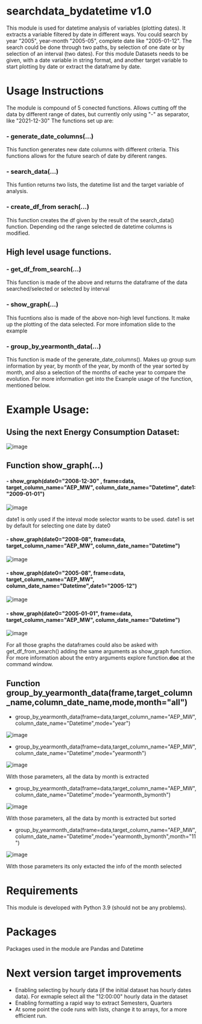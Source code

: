 # searchdata_bydatetime v1.0
This module is  used for datetime analysis of variables (plotting dates). It extracts a variable filtered by date in different ways. You could search by year "2005", year-month "2005-05", complete date like "2005-01-12". The search could be done through two paths, by selection of one date or by selection of an interval (two dates). For this module Datasets needs to be given, with a date variable in string format, and another target variable to start plotting by date or extract the dataframe by date.

# Usage Instructions
The module is compound of 5 conected functions. Allows cutting off the data by different range of dates, but currently only using "-" as separator, like "2021-12-30"
The functions set up are:
### - generate_date_columns(...)
This function generates new date columns with different criteria. This functions allows for the future search of date by diferent ranges.
### - search_data(...) 
This funtion returns two lists, the datetime list and the target variable of analysis.
### - create_df_from serach(...) 
This function creates the df given by the result of the search_data() function. Depending od the range selected de datetime columns is modified.
## High level usage functions.
### - get_df_from_search(...) 
This function is made of the above and returns the dataframe of the data searched/selected or selected by interval
### - show_graph(...) 
This fucntions also is made of the above non-high level functions. It make up the plotting of the data selected. For more infomation slide to the example
### - group_by_yearmonth_data(...)
This function is  made of the generate_date_columns(). Makes up group sum information by year, by month of the year, by month of the year sorted by month, and also a selection of the months of eache year to compare the evolution. For more information get into the Example usage of the function, mentioned below.
# Example Usage:
## Using the next Energy Consumption Dataset:
![image](https://user-images.githubusercontent.com/61083270/147823068-7ba693bc-7241-41bc-a703-f72c13d491d6.png)
## Function show_graph(...)
#### - show_graph(date0="2008-12-30" , frame=data, target_column_name="AEP_MW", column_date_name="Datetime", date1: "2009-01-01")
![image](https://user-images.githubusercontent.com/61083270/147822950-50f96063-733f-440b-a926-144d9a82bb1f.png)

date1 is only used if the inteval mode selector wants to be used. date1 is set by default for selecting one date by date0
#### - show_graph(date0="2008-08", frame=data, target_column_name="AEP_MW", column_date_name="Datetime")
![image](https://user-images.githubusercontent.com/61083270/147823241-c24a87a9-212d-49a2-a0cc-2c1371193dda.png)
#### - show_graph(date0="2005-08", frame=data, target_column_name="AEP_MW", column_date_name="Datetime",date1="2005-12")
![image](https://user-images.githubusercontent.com/61083270/147823279-994c2e34-f034-41f0-bb38-03ba4f63b9d4.png)
#### - show_graph(date0="2005-01-01", frame=data, target_column_name="AEP_MW", column_date_name="Datetime")
![image](https://user-images.githubusercontent.com/61083270/147823315-0c9e8e05-765b-481c-91a6-c5acd70ad78e.png)

For all those graphs the dataframes could also be asked with get_df_from_search() adding the same arguments as show_graph function. For more information about the entry arguments explore function.__doc__ at the command window.

## Function  group_by_yearmonth_data(frame,target_column_name,column_date_name,mode,month="all")
- group_by_yearmonth_data(frame=data,target_column_name="AEP_MW",column_date_name="Datetime",mode="year")

![image](https://user-images.githubusercontent.com/61083270/147839046-ff1e512c-97bd-4299-8b21-85f0569cccee.png)

- group_by_yearmonth_data(frame=data,target_column_name="AEP_MW",column_date_name="Datetime",mode="yearmonth")

![image](https://user-images.githubusercontent.com/61083270/147839117-2048a69d-96c8-436a-acd4-f0310947ab5d.png)

With those parameters, all the data by month is extracted 

- group_by_yearmonth_data(frame=data,target_column_name="AEP_MW",column_date_name="Datetime",mode="yearmonth_bymonth")

![image](https://user-images.githubusercontent.com/61083270/147839133-900ad8c1-668c-4fa1-9f09-b10475c328cd.png)

With those parameters, all the data by month is extracted but sorted 

- group_by_yearmonth_data(frame=data,target_column_name="AEP_MW",column_date_name="Datetime",mode="yearmonth_bymonth",month="11")

![image](https://user-images.githubusercontent.com/61083270/147839159-ebe5099c-d95f-4ef7-9f78-fb4f24cb7fdb.png)


With those parameters its only extacted the info of the month selected

# Requirements
This module is developed with Python 3.9 (should not be any problems).
# Packages
Packages used in the module are Pandas and Datetime
# Next version target improvements
- Enabling selecting by hourly data (if the initial dataset has  hourly dates data). For exmaple select all the "12:00:00" hourly data in the dataset
- Enabling formatting a rapid way to extract Semesters, Quarters
- At some point the code runs with lists, change it to arrays, for a more efficient run.
